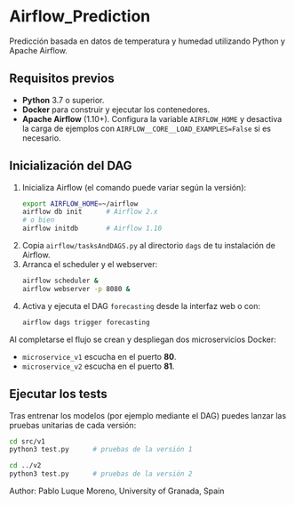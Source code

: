 # Airflow_Prediction
Predicción basada en datos de temperatura y humedad utilizando Python y Apache Airflow.

## Requisitos previos
- **Python** 3.7 o superior.
- **Docker** para construir y ejecutar los contenedores.
- **Apache Airflow** (1.10+). Configura la variable `AIRFLOW_HOME` y desactiva la carga de ejemplos con `AIRFLOW__CORE__LOAD_EXAMPLES=False` si es necesario.

## Inicialización del DAG
1. Inicializa Airflow (el comando puede variar según la versión):
   ```bash
   export AIRFLOW_HOME=~/airflow
   airflow db init      # Airflow 2.x
   # o bien
   airflow initdb       # Airflow 1.10
   ```
2. Copia `airflow/tasksAndDAGS.py` al directorio `dags` de tu instalación de Airflow.
3. Arranca el scheduler y el webserver:
   ```bash
   airflow scheduler &
   airflow webserver -p 8080 &
   ```
4. Activa y ejecuta el DAG `forecasting` desde la interfaz web o con:
   ```bash
   airflow dags trigger forecasting
   ```

Al completarse el flujo se crean y despliegan dos microservicios Docker:
- `microservice_v1` escucha en el puerto **80**.
- `microservice_v2` escucha en el puerto **81**.

## Ejecutar los tests
Tras entrenar los modelos (por ejemplo mediante el DAG) puedes lanzar las pruebas unitarias de cada versión:
```bash
cd src/v1
python3 test.py      # pruebas de la versión 1

cd ../v2
python3 test.py      # pruebas de la versión 2
```

Author: Pablo Luque Moreno, University of Granada, Spain
